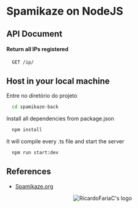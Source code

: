 # Spamikaze on NodeJS

## API Document

#### Return all IPs registered

```zsh
  GET /ip/
```

## Host in your local machine

Entre no diretório do projeto

```zsh
  cd spamikaze-back
```

Install all dependencies from package.json

```zsh
  npm install
```

It will compile every .ts file and start the server

```zsh
  npm run start:dev
```

## References

- [Spamikaze.org](https://spamikaze.org/)

<p align="center">
  <img src="https://avatars.githubusercontent.com/u/81196611?s=400&u=fb28a7276921e1dacf4e41da6026819ae0390fca&v=4" alt="RicardoFariaC's logo">
</p>
